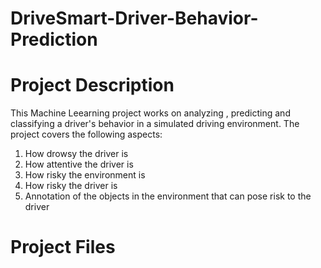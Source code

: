 # DriveSmart-Driver-Behavior-Prediction
# Project Description
This Machine Leearning project works on analyzing , predicting and classifying a driver's behavior in a simulated driving environment.
The project covers the following aspects:
1. How drowsy the driver is
2. How attentive the driver is
3. How risky the environment is
4. How risky the driver is
5. Annotation of the objects in the environment that can pose risk to the driver
# Project Files
